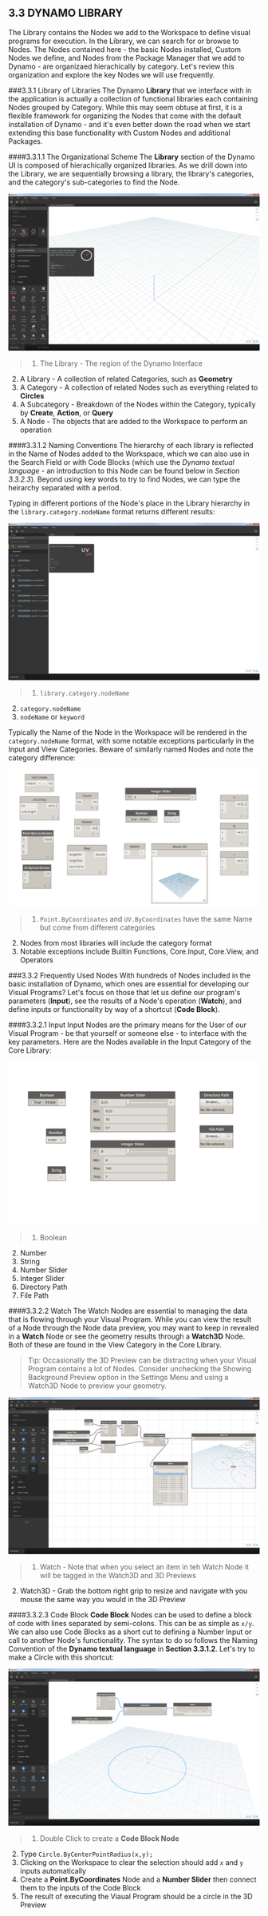 ## 3.3 DYNAMO LIBRARY

The Library contains the Nodes we add to the Workspace to define visual programs for execution. In the Library, we can search for or browse to Nodes. The Nodes contained here - the basic Nodes installed, Custom Nodes we define, and Nodes from the Package Manager that we add to Dynamo - are organizaed hierachically by category. Let's review this organization and explore the key Nodes we will use frequently.

###3.3.1	Library of Libraries
The Dynamo **Library** that we interface with in the application is actually a collection of functional libraries each containing Nodes grouped by Category. While this may seem obtuse at first, it is a flexible framework for organizing the Nodes that come with the default installation of Dynamo - and it's even better down the road when we start extending this base functionality with Custom Nodes and additional Packages.

####3.3.1.1 The Organizational Scheme
The **Library** section of the Dynamo UI is composed of hierachically organized libraries. As we drill down into the Library, we are sequentially browsing a library, the library's categories, and the category's sub-categories to find the Node.

![Library Hierarchy](images/3-3/00-LibraryBrowsing.png)

> 1. The Library - The region of the Dynamo Interface
2. A Library - A collection of related Categories, such as **Geometry**
3. A Category - A collection of related Nodes such as everything related to **Circles**
4. A Subcategory - Breakdown of the Nodes within the Category, typically by **Create**, **Action**, or **Query**
5. A Node - The objects that are added to the Workspace to perform an operation

####3.3.1.2 Naming Conventions
The hierarchy of each library is reflected in the Name of Nodes added to the Workspace, which we can also use in the Search Field or with Code Blocks (which use the *Dynamo textual language* - an introduction to this Node can be found below in *Section 3.3.2.3*). Beyond using key words to try to find Nodes, we can type the heirarchy separated with a period.

Typing in different portions of the Node's place in the Library hierarchy in the ```library.category.nodeName``` format returns different results:

![Searching the Library - create from three "naming" pngs](images/3-3/01-LibrarySearching.png)

> 1. ```library.category.nodeName```
2. ```category.nodeName```
3. ```nodeName``` or ```keyword```

Typically the Name of the Node in the Workspace will be rendered in the ```category.nodeName``` format, with some notable exceptions particularly in the Input and View Categories. Beware of similarly named Nodes and note the category difference:

![Node Names](images/3-3/02-NodeNames.png)

> 1. ```Point.ByCoordinates``` and ```UV.ByCoordinates``` have the same Name but come from different categories
2. Nodes from most libraries will include the category format
3. Notable exceptions include Builtin Functions, Core.Input, Core.View, and Operators

###3.3.2 Frequently Used Nodes
With hundreds of Nodes included in the basic installation of Dynamo, which ones are essential for developing our Visual Programs? Let's focus on those that let us define our program's parameters (**Input**), see the results of a Node's operation (**Watch**), and define inputs or functionality by way of a shortcut (**Code Block**).

####3.3.2.1	Input
Input Nodes are the primary means for the User of our Visual Program - be that yourself or someone else - to interface with the key parameters. Here are the Nodes available in the Input Category of the Core Library:

![Input Nodes](images/3-3/03-InputNodes.png)
> 1. Boolean
2. Number
3. String
4. Number Slider
5. Integer Slider
6. Directory Path
7. File Path

####3.3.2.2	Watch
The Watch Nodes are essential to managing the data that is flowing through your Visual Program. While you can view the result of a Node through the Node data preview, you may want to keep in revealed in a **Watch** Node or see the geometry results through a **Watch3D** Node. Both of these are found in the View Category in the Core Library.

> Tip: Occasionally the 3D Preview can be distracting when your Visual Program contains a lot of Nodes. Consider unchecking the Showing Background Preview option in the Settings Menu and using a Watch3D Node to preview your geometry.

![Watch and Watch3D](images/3-3/04-WatchNodes.png)

> 1. Watch - Note that when you select an item in teh Watch Node it will be tagged in the Watch3D and 3D Previews
2. Watch3D - Grab the bottom right grip to resize and navigate with you mouse the same way you would in the 3D Preview

####3.3.2.3	Code Block
**Code Block** Nodes can be used to define a block of code with lines separated by semi-colons. This can be as simple as ```x/y```. We can also use Code Blocks as a short cut to defining a Number Input or call to another Node's functionality. The syntax to do so follows the Naming Convention of the **Dynamo textual language** in **Section 3.3.1.2**. Let's try to make a Circle with this shortcut:

![Code Block Shortcut](images/3-3/05-CodeBlock.png)

>1. Double Click to create a **Code Block Node**
2. Type ```Circle.ByCenterPointRadius(x,y);```
3. Clicking on the Workspace to clear the selection should add ```x``` and ```y``` inputs automatically
4. Create a **Point.ByCoordinates** Node and a **Number Slider** then connect them to the inputs of the Code Block
5. The result of executing the Viaual Program should be a circle in the 3D Preview



